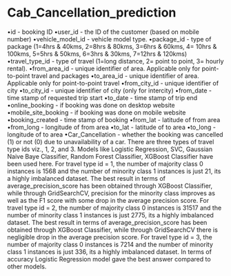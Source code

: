 # Cab_Cancellation_prediction
•id - booking ID
•user_id - the ID of the customer (based on mobile number)
•vehicle_model_id - vehicle model type.
•package_id - type of package (1=4hrs & 40kms, 2=8hrs & 80kms, 3=6hrs & 60kms, 4= 10hrs & 100kms, 5=5hrs & 50kms, 6=3hrs
& 30kms, 7=12hrs & 120kms)
•travel_type_id - type of travel (1=long distance, 2= point to point, 3= hourly rental).
•from_area_id - unique identifier of area. Applicable only for point-to-point travel and packages
•to_area_id - unique identifier of area. Applicable only for point-to-point travel
•from_city_id - unique identifier of city
•to_city_id - unique identifier of city (only for intercity)
•from_date - time stamp of requested trip start
•to_date - time stamp of trip end
•online_booking - if booking was done on desktop website
•mobile_site_booking - if booking was done on mobile website
•booking_created - time stamp of booking
•from_lat - latitude of from area
•from_long - longitude of from area
•to_lat - latitude of to area
•to_long - longitude of to area
•Car_Cancellation - whether the booking was cancelled (1) or not (0) due to unavailability of a car.
There are three types of travel type ids viz., 1, 2, and 3. Models like Logistic Regression, SVC, Gaussian Naive Baye Classifier, Random Forest Classifier, XGBoost Classifier have been used here. 
For travel type id = 1, the number of majority class 0 instances is 1568 and the number of minority class 1 instances is just 21, its a highly imbalanced dataset. The best result in terms of average_precision_score has been obtained through XGBoost Classifier, while through GridSearchCV, precision for the minority class improves as well as the F1 score with some drop in the average precision score.
For travel type id = 2, the number of majority class 0 instances is 31517 and the number of minority class 1 instances is just 2775, its a highly imbalanced dataset. The best result in terms of average_precision_score has been obtained through XGBoost Classifier, while through GridSearchCV there is negligible drop in the average precision score.
For travel type id = 3, the number of majority class 0 instances is 7214 and the number of minority class 1 instances is just 336, its a highly imbalanced dataset. In terms of accuracy Logistic Regression model gave the best answer compared to other models.
